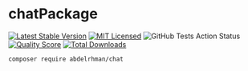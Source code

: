 # chatPackage
[![Latest Stable Version](https://poser.pugx.org/spatie/laravel-backup/v/stable?format=flat-square)](https://packagist.org/packages/spatie/laravel-backup)
[![MIT Licensed](https://img.shields.io/badge/license-MIT-brightgreen.svg?style=flat-square)](LICENSE.md)
![GitHub Tests Action Status](https://img.shields.io/github/actions/workflow/status/spatie/laravel-backup/run-tests.yml?branch=main&label=Tests)
[![Quality Score](https://img.shields.io/scrutinizer/g/spatie/laravel-backup.svg?style=flat-square)](https://scrutinizer-ci.com/g/spatie/laravel-backup)
[![Total Downloads](https://img.shields.io/packagist/dt/spatie/laravel-backup.svg?style=flat-square)](https://packagist.org/packages/spatie/laravel-backup)

``` bash
composer require abdelrhman/chat
```
